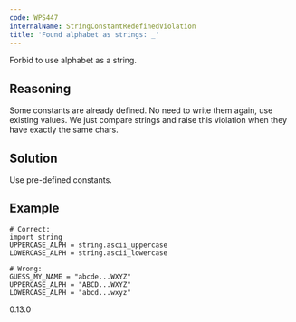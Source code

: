 ```yaml
---
code: WPS447
internalName: StringConstantRedefinedViolation
title: 'Found alphabet as strings: _'
---
```


Forbid to use alphabet as a string.

## Reasoning
Some constants are already defined. No need to write them again, use
existing values. We just compare strings and raise this violation
when they have exactly the same chars.

## Solution
Use pre-defined constants.

## Example

    # Correct:
    import string
    UPPERCASE_ALPH = string.ascii_uppercase
    LOWERCASE_ALPH = string.ascii_lowercase
    
    # Wrong:
    GUESS_MY_NAME = "abcde...WXYZ"
    UPPERCASE_ALPH = "ABCD...WXYZ"
    LOWERCASE_ALPH = "abcd...wxyz"

<div class="versionadded">

0.13.0

</div>